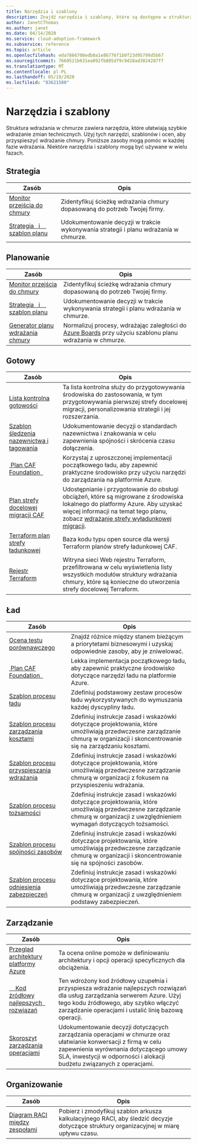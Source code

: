 ```yaml
---
title: Narzędzia i szablony
description: Znajdź narzędzia i szablony, które są dostępne w strukturze wdrażania w chmurze, aby ułatwić przyspieszenie wdrożenia chmury.
author: JanetCThomas
ms.author: janet
ms.date: 04/14/2020
ms.service: cloud-adoption-framework
ms.subservice: reference
ms.topic: article
ms.openlocfilehash: eda7866700edb0a1e86776f1b0f23d95799d5b67
ms.sourcegitcommit: 7660521b631ea092fb805df9c9d28ad3024287ff
ms.translationtype: MT
ms.contentlocale: pl-PL
ms.lasthandoff: 05/19/2020
ms.locfileid: "83621580"
---
```

<!-- cSpell:ignore Terraform's -->

# <a name="tools-and-templates"></a>Narzędzia i szablony

Struktura wdrażania w chmurze zawiera narzędzia, które ułatwiają szybkie wdrażanie zmian technicznych. Użyj tych narzędzi, szablonów i ocen, aby przyspieszyć wdrażanie chmury. Poniższe zasoby mogą pomóc w każdej fazie wdrażania. Niektóre narzędzia i szablony mogą być używane w wielu fazach.

## <a name="strategy"></a>Strategia

| Zasób | Opis |
|----------|-------------|
| [Monitor przejścia do chmury](https://docs.microsoft.com/assessments/?mode=pre-assessment&id=cloud-journey-tracker) | Zidentyfikuj ścieżkę wdrażania chmury dopasowaną do potrzeb Twojej firmy. |
| [Strategia &nbsp; i &nbsp; &nbsp; szablon planu](https://archcenter.blob.core.windows.net/cdn/fusion/readiness/Microsoft-Cloud-Adoption-Framework-Strategy-and-Plan-Template.docx) | Udokumentowanie decyzji w trakcie wykonywania strategii i planu wdrażania w chmurze. |

## <a name="plan"></a>Planowanie

| Zasób | Opis |
|----------|-------------|
| [Monitor przejścia do chmury](https://docs.microsoft.com/assessments/?mode=pre-assessment&id=cloud-journey-tracker) | Zidentyfikuj ścieżkę wdrażania chmury dopasowaną do potrzeb Twojej firmy. |
| [Strategia &nbsp; i &nbsp; &nbsp; szablon planu](https://archcenter.blob.core.windows.net/cdn/fusion/readiness/Microsoft-Cloud-Adoption-Framework-Strategy-and-Plan-Template.docx) | Udokumentowanie decyzji w trakcie wykonywania strategii i planu wdrażania w chmurze. |
| [Generator planu wdrażania chmury](../plan/template.md) | Normalizuj procesy, wdrażając zaległości do [Azure Boards](https://docs.microsoft.com/azure/devops/boards/get-started/what-is-azure-boards) przy użyciu szablonu planu wdrażania w chmurze. |

## <a name="ready"></a>Gotowy

| Zasób | Opis |
|----------|-------------|
| [Lista kontrolna gotowości](https://raw.githubusercontent.com/Microsoft/CloudAdoptionFramework/master/ready/readiness-checklist.docx) | Ta lista kontrolna służy do przygotowywania środowiska do zastosowania, w tym przygotowywania pierwszej strefy docelowej migracji, personalizowania strategii i jej rozszerzania. |
| [Szablon śledzenia nazewnictwa i tagowania](https://archcenter.blob.core.windows.net/cdn/fusion/readiness/CAF%20Readiness%20Naming%20and%20Tagging%20tracking%20template.xlsx) | Udokumentowanie decyzji o standardach nazewnictwa i znakowania w celu zapewnienia spójności i skrócenia czasu dołączenia. |
| [&nbsp;Plan CAF Foundation &nbsp;](https://github.com/Microsoft/CloudAdoptionFramework/tree/master/ready/migration-landing-zone-governance) | Korzystaj z uproszczonej implementacji początkowego ładu, aby zapewnić praktyczne środowisko przy użyciu narzędzi do zarządzania na platformie Azure. |
| [Plan strefy docelowej migracji CAF](https://github.com/Microsoft/CloudAdoptionFramework/tree/master/ready/migration-landing-zone) | Udostępnianie i przygotowanie do obsługi obciążeń, które są migrowane z środowiska lokalnego do platformy Azure. Aby uzyskać więcej informacji na temat tego planu, zobacz [wdrażanie strefy wyładunkowej migracji](../ready/landing-zone/migrate-landing-zone.md). |
| [Terraform plan strefy ładunkowej](../ready/landing-zone/terraform-landing-zone.md) | Baza kodu typu open source dla wersji Terraform planów strefy ładunkowej CAF. |
| [Rejestr Terraform](https://registry.terraform.io/search?q=aztfmod) | Witryna sieci Web rejestru Terraform, przefiltrowana w celu wyświetlenia listy wszystkich modułów struktury wdrażania chmury, które są konieczne do utworzenia strefy docelowej Terraform. |

## <a name="govern"></a>Ład

| Zasób | Opis |
|----------|-------------|
| [Ocena testu porównawczego](https://cafbaseline.com) | Znajdź różnice między stanem bieżącym a priorytetami biznesowymi i uzyskaj odpowiednie zasoby, aby je zniwelować. |
| [&nbsp;Plan CAF Foundation &nbsp;](https://github.com/Microsoft/CloudAdoptionFramework/tree/master/ready/migration-landing-zone-governance) | Lekka implementacja początkowego ładu, aby zapewnić praktyczne środowisko dotyczące narzędzi ładu na platformie Azure. |
| [Szablon procesu ładu](https://archcenter.blob.core.windows.net/cdn/fusion/governance/Governance%20Discipline%20Template.docx) | Zdefiniuj podstawowy zestaw procesów ładu wykorzystywanych do wymuszania każdej dyscypliny ładu. |
| [Szablon procesu zarządzania kosztami](https://archcenter.blob.core.windows.net/cdn/fusion/governance/Cost%20Management%20Discipline%20Template.docx) | Zdefiniuj instrukcje zasad i wskazówki dotyczące projektowania, które umożliwiają przedwczesne zarządzanie chmurą w organizacji i skoncentrowanie się na zarządzaniu kosztami. |
| [Szablon procesu przyspieszania wdrażania](https://archcenter.blob.core.windows.net/cdn/fusion/governance/Deployment%20Acceleration%20Discipline%20Template.docx) | Zdefiniuj instrukcje zasad i wskazówki dotyczące projektowania, które umożliwiają przedwczesne zarządzanie chmurą w organizacji z fokusem na przyspieszeniu wdrażania. |
| [Szablon procesu tożsamości](https://archcenter.blob.core.windows.net/cdn/fusion/governance/Identity%20Baseline%20Discipline%20Template.docx) | Zdefiniuj instrukcje zasad i wskazówki dotyczące projektowania, które umożliwiają przedwczesne zarządzanie chmurą w organizacji z uwzględnieniem wymagań dotyczących tożsamości. |
| [Szablon procesu spójności zasobów](https://archcenter.blob.core.windows.net/cdn/fusion/governance/Resource%20Consistency%20Discipline%20Template.docx) | Zdefiniuj instrukcje zasad i wskazówki dotyczące projektowania, które umożliwiają przedwczesne zarządzanie chmurą w organizacji i skoncentrowanie się na spójności zasobów. |
| [Szablon procesu odniesienia zabezpieczeń](https://archcenter.blob.core.windows.net/cdn/fusion/governance/Security%20Baseline%20Discipline%20Template.docx) | Zdefiniuj instrukcje zasad i wskazówki dotyczące projektowania, które umożliwiają przedwczesne zarządzanie chmurą w organizacji z uwzględnieniem podstawy zabezpieczeń. |

## <a name="manage"></a>Zarządzanie

| Zasób | Opis |
|----------|-------------|
| [Przegląd architektury platformy Azure](https://docs.microsoft.com/assessments/?id=azure-architecture-review) | Ta ocena online pomoże w definiowaniu architektury i opcji operacji specyficznych dla obciążenia. |
| [&nbsp; &nbsp; Kod źródłowy najlepszych &nbsp; rozwiązań](https://github.com/Microsoft/CloudAdoptionFramework/tree/master/manage/Automation-Best-Practices) | Ten wdrożony kod źródłowy uzupełnia i przyspiesza wdrażanie najlepszych rozwiązań dla usług zarządzania serwerem Azure. Użyj tego kodu źródłowego, aby szybko włączyć zarządzanie operacjami i ustalić linię bazową operacji. |
| [Skoroszyt zarządzania operacjami](https://raw.githubusercontent.com/Microsoft/CloudAdoptionFramework/master/manage/opsmanagementworkbook.xlsx) | Udokumentowanie decyzji dotyczących zarządzania operacjami w chmurze oraz ułatwianie konwersacji z firmą w celu zapewnienia wyrównania dotyczącego umowy SLA, inwestycji w odporności i alokacji budżetu związanych z operacjami. |

## <a name="organize"></a>Organizowanie

| Zasób | Opis |
|----------|-------------|
| [Diagram RACI między zespołami](https://archcenter.blob.core.windows.net/cdn/fusion/management/raci-template.xlsx) | Pobierz i zmodyfikuj szablon arkusza kalkulacyjnego RACI, aby śledzić decyzje dotyczące struktury organizacyjnej w miarę upływu czasu. |
